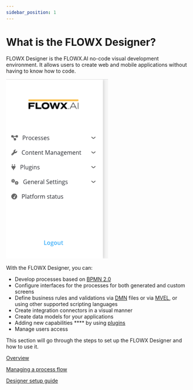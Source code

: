 ```yaml
---
sidebar_position: 1
---
```


# What is the FLOWX Designer?

FLOWX Designer is the FLOWX.AI no-code visual development environment. It allows users to create web and mobile applications without having to know how to code.

![image alt](./img/flowx-designer.png#center)


With the FLOWX Designer, you can:

* Develop processes based on [BPMN 2.0](../overview/frameworks-and-standards/business-process-industry-standards/intro-to-bpmn/#bpmn-2-0-elements)
* Configure interfaces for the processes for both generated and custom screens
* Define business rules and validations via [DMN](../overview/frameworks-and-standards/business-process-industry-standards/intro-to-dmn.md) files or via [MVEL](../overview/frameworks-and-standards/business-process-industry-standards/intro-to-mvel.md#what-is-mvel), or using other supported scripting languages
* Create integration connectors in a visual manner
* Create data models for your applications
* Adding new capabilities **** by using [plugins](broken-reference)
* Manage users access



This section will go through the steps to set up the FLOWX Designer and how to use it.


[Overview](overview)

[Managing a process flow](managing-a-process-flow/)

[Designer setup guide](designer-setup-guide/)





